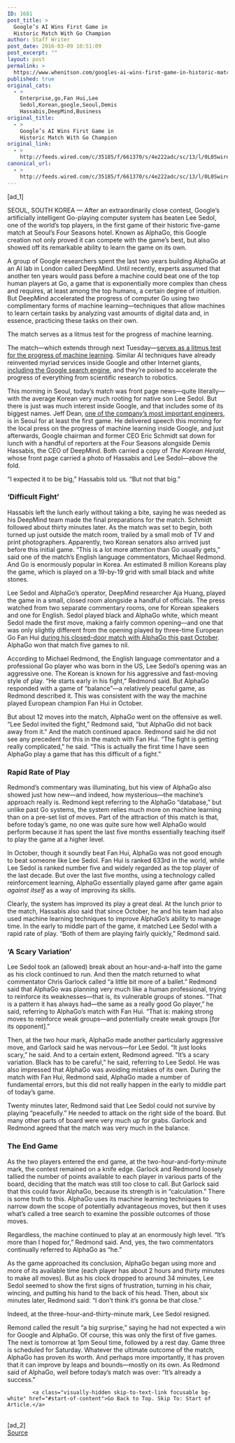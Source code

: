 ```yaml
---
ID: 1681
post_title: >
  Google’s AI Wins First Game in
  Historic Match With Go Champion
author: Staff Writer
post_date: 2016-03-09 10:51:09
post_excerpt: ""
layout: post
permalink: >
  https://www.whenitson.com/googles-ai-wins-first-game-in-historic-match-with-go-champion/
published: true
original_cats:
  - >
    Enterprise,go,Fan Hui,Lee
    Sedol,Korean,google,Seoul,Demis
    Hassabis,DeepMind,Business
original_title:
  - >
    Google’s AI Wins First Game in
    Historic Match With Go Champion
original_link:
  - >
    http://feeds.wired.com/c/35185/f/661370/s/4e222adc/sc/13/l/0L0Swired0N0C20A160C0A30Cgoogles0Eai0Ewins0Efirst0Egame0Ehistoric0Ematch0Ego0Echampion0C/story01.htm
canonical_url:
  - >
    http://feeds.wired.com/c/35185/f/661370/s/4e222adc/sc/13/l/0L0Swired0N0C20A160C0A30Cgoogles0Eai0Ewins0Efirst0Egame0Ehistoric0Ematch0Ego0Echampion0C/story01.htm
---
```

 [ad_1]
<br><div id=""><p>SEOUL, SOUTH KOREA — After an extraordinarily close contest, Google’s artificially intelligent Go-playing computer system has beaten Lee Sedol, one of the world’s top players, in the first game of their historic five-game match at Seoul’s Four Seasons hotel. Known as AlphaGo, this Google creation not only proved it can compete with the game’s best, but also showed off its remarkable ability to learn the game on its own. </p>
<p>A group of Google researchers spent the last two years building AlphaGo at an AI lab in London called DeepMind. Until recently, experts assumed that another ten years would pass before a machine could beat one of the top human players at Go, a game that is exponentially more complex than chess and requires, at least among the top humans, a certain degree of intuition. But DeepMind accelerated the progress of computer Go using two complimentary forms of machine learning—techniques that allow machines to learn certain tasks by analyzing vast amounts of digital data and, in essence, practicing these tasks on their own. </p>
<p data-js="fader" class="pullquote carve fader">
	The match serves as a litmus test for the progress of machine learning.	<span class="attribution"/>
</p>

<p>The match—which extends through next Tuesday—<a href="http://www.wired.com/2016/03/googles-ai-taking-one-worlds-top-go-players/" target="_blank">serves as a litmus test for the progress of machine learning</a>. Similar AI techniques have already reinvented myriad services inside Google and other Internet giants, <a href="http://www.wired.com/2016/02/ai-is-changing-the-technology-behind-google-searches/" target="_blank">including the Google search engine</a>, and they’re poised to accelerate the progress of everything from scientific research to robotics.</p>
<p>This morning in Seoul, today’s match was front page news—quite literally—with the average Korean very much rooting for native son Lee Sedol. But there is just was much interest inside Google, and that includes some of its biggest names. Jeff Dean, <a href="http://www.wired.com/2015/04/jeff-dean/" target="_blank">one of the company’s most important engineers</a>, is in Seoul for at least the first game. He delivered speech this morning for the local press on the progress of machine learning inside Google, and just afterwards, Google chairman and former CEO Eric Schmidt sat down for lunch with a handful of reporters at the Four Seasons alongside Demis Hassabis, the CEO of DeepMind. Both carried a copy of <em>The Korean Herald</em>, whose front page carried a photo of Hassabis and Lee Sedol—above the fold.</p>
<p>“I expected it to be big,” Hassabis told us. “But not that big.”</p>
<h3>‘Difficult Fight’</h3>
<p>Hassabis left the lunch early without taking a bite, saying he was needed as his DeepMind team made the final preparations for the match. Schmidt followed about thirty minutes later. As the match was set to begin, both turned up just outside the match room, trailed by a small mob of TV and print photographers. Apparently, two Korean senators also arrived just before this initial game. “This is a lot more attention than Go usually gets,” said one of the match’s English language commentators, Michael Redmond. And Go is enormously popular in Korea. An estimated 8 million Koreans play the game, which is played on a 19-by-19 grid with small black and white stones.</p>



<p>Lee Sedol and AlphaGo’s operator, DeepMind researcher Aja Huang, played the game in a small, closed room alongside a handful of officials. The press watched from two separate commentary rooms, one for Korean speakers and one for English. Sedol played black and AlphaGo white, which meant Sedol made the first move, making a fairly common opening—and one that was only slightly different from the opening played by three-time European Go Fan Hui <a href="http://www.wired.com/2016/01/in-a-huge-breakthrough-googles-ai-beats-a-top-player-at-the-game-of-go/" target="_blank">during his closed-door match with AlphaGo this past October</a>. AlphaGo won that match five games to nil.</p>
<p>According to Michael Redmond, the English language commentator and a professional Go player who was born in the US, Lee Sedol’s opening was an aggressive one. The Korean is known for his aggressive and fast-moving style of play. “He starts early in his fight,” Redmond said. But AlphaGo responded with a game of “balance”—a relatively peaceful game, as Redmond described it. This was consistent with the way the machine played European champion Fan Hui in October.</p>
<p>But about 12 moves into the match, AlphaGo went on the offensive as well. “Lee Sedol invited the fight,” Redmond said, “but AlphaGo did not back away from it.” And the match continued apace. Redmond said he did not see any precedent for this in the match with Fan Hui. “The fight is getting really complicated,” he said. “This is actually the first time I have seen AlphaGo play a game that has this difficult of a fight.”</p>
<h3>Rapid Rate of Play</h3>
<p>Redmond’s commentary was illuminating, but his view of AlphaGo also showed just how new—and indeed, how mysterious—the machine’s approach really is. Redmond kept referring to the AlphaGo “database,” but unlike past Go systems, the system relies much more on machine learning than on a pre-set list of moves. Part of the attraction of this match is that, before today’s game, no one was quite sure how well AlphaGo would perform because it has spent the last five months essentially teaching itself to play the game at a higher level.</p>
<p>In October, though it soundly beat Fan Hui, AlphaGo was not good enough to beat someone like Lee Sedol. Fan Hui is ranked 633rd in the world, while Lee Sedol is ranked number five and widely regarded as the top player of the last decade. But over the last five months, using a technology called reinforcement learning, AlphaGo essentially played game after game again <em>against itself</em> as a way of improving its skills.</p>
<p>Clearly, the system has improved its play a great deal. At the lunch prior to the match, Hassabis also said that since October, he and his team had also used machine learning techniques to improve AlphaGo’s ability to manage time. In the early to middle part of the game, it matched Lee Sedol with a rapid rate of play. “Both of them are playing fairly quickly,” Redmond said.</p>
<h3>‘A Scary Variation’</h3>
<p>Lee Sedol took an (allowed) break about an hour-and-a-half into the game as his clock continued to run. And then the match returned to what commentator Chris Garlock called “a little bit more of a ballet.” Redmond said that AlphaGo was planning very much like a human professional, trying to reinforce its weaknesses—that is, its vulnerable groups of stones. “That is a pattern it has always had—the same as a really good Go player,” he said, referring to AlphaGo’s match with Fan Hui. “That is: making strong moves to reinforce weak groups—and potentially create weak groups [for its opponent].”</p>
<p>Then, at the two hour mark, AlphaGo made another particularly aggressive move, and Garlock said he was nervous—for Lee Sedol. “It just looks scary,” he said. And to a certain extent, Redmond agreed. “It’s a scary variation. Black has to be careful,” he said, referring to Lee Sedol. He was also impressed that AlphaGo was avoiding mistakes of its own. During the match with Fan Hui, Redmond said, AlphaGo made a number of fundamental errors, but this did not really happen in the early to middle part of today’s game.</p>
<p>Twenty minutes later, Redmond said that Lee Sedol could not survive by playing “peacefully.” He needed to attack on the right side of the board. But many other parts of board were very much up for grabs. Garlock and Redmond agreed that the match was very much in the balance.</p>
<h3>The End Game</h3>
<p>As the two players entered the end game, at the two-hour-and-forty-minute mark, the contest remained on a knife edge. Garlock and Redmond loosely tallied the number of points available to each player in various parts of the board, deciding that the match was still too close to call. But Garlock said that this could favor AlphaGo, because its strength is in “calculation.” There is some truth to this. AlphaGo uses its machine learning techniques to narrow down the scope of potentially advantageous moves, but then it uses what’s called a tree search to examine the possible outcomes of those moves.</p>
<p>Regardless, the machine continued to play at an enormously high level. “It’s more than I hoped for,” Redmond said. And, yes, the two commentators continually referred to AlphaGo as “he.”</p>
<p>As the game approached its conclusion, AlphaGo began using more and more of its available time (each player has about 2 hours and thirty minutes to make all moves). But as his clock dropped to around 34 minutes, Lee Sedol seemed to show the first signs of frustration, turning in his chair, wincing, and putting his hand to the back of his head. Then, about six minutes later, Redmond said: “I don’t think it’s gonna be that close.”</p>
<p>Indeed, at the three-hour-and-thirty-minute mark, Lee Sedol resigned.</p>
<p>Remond called the result “a big surprise,” saying he had not expected a win for Google and AlphaGo. Of course, this was only the first of five games. The next is tomorrow at 1pm Seoul time, followed by a rest day. Game three is scheduled for Saturday. Whatever the ultimate outcome of the match, AlphaGo has proven its worth. And perhaps more importantly, it has proven that it can improve by leaps and bounds—mostly on its own. As Redmond said of AlphaGo, well before today’s match was over: “It’s already a success.”</p>

			<a class="visually-hidden skip-to-text-link focusable bg-white" href="#start-of-content">Go Back to Top. Skip To: Start of Article.</a>

			
</div>
<br>[ad_2]
<br><a href="http://feeds.wired.com/c/35185/f/661370/s/4e222adc/sc/13/l/0L0Swired0N0C20A160C0A30Cgoogles0Eai0Ewins0Efirst0Egame0Ehistoric0Ematch0Ego0Echampion0C/story01.htm">Source </a>